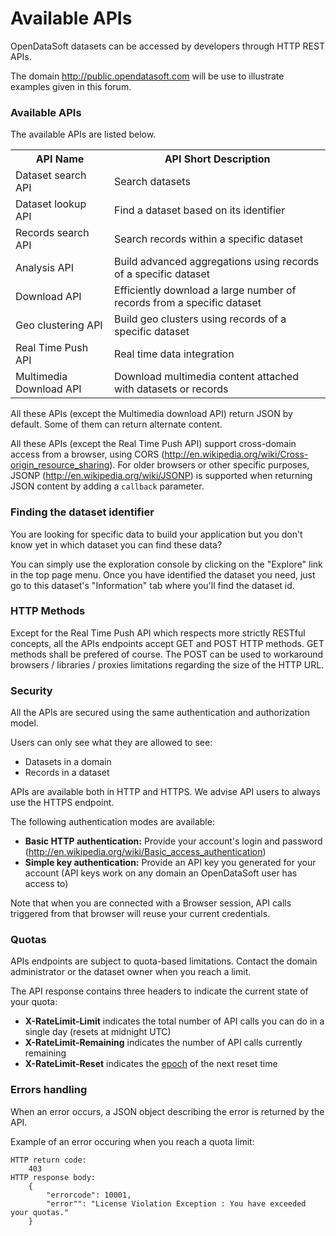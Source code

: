 # Available APIs

OpenDataSoft datasets can be accessed by developers through HTTP REST APIs.

The domain <http://public.opendatasoft.com> will be use to illustrate examples given in this forum.

### Available APIs

The available APIs are listed below.

<table>
<tr><th>API Name</th><th>API Short Description</th></tr>
<tr><td>Dataset search API</td><td>Search datasets</td></tr>
<tr><td>Dataset lookup API</td><td>Find a dataset based on its identifier</td></tr>
<tr><td>Records search API</td><td>Search records within a specific dataset</td></tr>
<tr><td>Analysis API</td><td>Build advanced aggregations using records of a specific dataset</td></tr>
<tr><td>Download API</td><td>Efficiently download a large number of records from a specific dataset</td></tr>
<tr><td>Geo clustering API</td><td>Build geo clusters using records of a specific dataset</td></tr>
<tr><td>Real Time Push API</td><td>Real time data integration</td></tr>
<tr><td>Multimedia Download API</td><td>Download multimedia content attached with datasets or records</td></tr>
</table>

All these APIs (except the Multimedia download API) return JSON by default. Some of them can return alternate content.

All these APIs (except the Real Time Push API) support cross-domain access from
a browser, using CORS (<http://en.wikipedia.org/wiki/Cross-origin_resource_sharing>).
For older browsers or other specific purposes, JSONP (<http://en.wikipedia.org/wiki/JSONP>) is supported when returning JSON content by adding a `callback` parameter.

### Finding the dataset identifier

You are looking for specific data to build your application but you don't know yet in which dataset you can find these data?

You can simply use the exploration console by clicking on the "Explore" link in the top page menu. Once you have identified the dataset you need, just go to this dataset's "Information" tab where you'll find the dataset id.

### HTTP Methods

Except for the Real Time Push API which respects more strictly RESTful concepts, all the APIs endpoints accept GET and POST HTTP methods. GET methods shall be prefered of course. The POST can be used to workaround browsers / libraries / proxies limitations regarding the size of the HTTP URL.

### Security

All the APIs are secured using the same authentication and authorization model.

Users can only see what they are allowed to see:

 * Datasets in a domain
 * Records in a dataset

APIs are available both in HTTP and HTTPS. We advise API users to always use the HTTPS endpoint.

The following authentication modes are available:

- **Basic HTTP authentication:** Provide your account's login and password (<http://en.wikipedia.org/wiki/Basic_access_authentication>)
- **Simple key authentication:** Provide an API key you generated for your account (API keys work on any domain an OpenDataSoft user has access to)

Note that when you are connected with a Browser session, API calls triggered from that browser will reuse your current credentials.

### Quotas

APIs endpoints are subject to quota-based limitations. Contact the domain administrator or the dataset owner when you reach a limit.

The API response contains three headers to indicate the current state of your quota:

- **X-RateLimit-Limit** indicates the total number of API calls you can do in a single day (resets at midnight UTC)
- **X-RateLimit-Remaining** indicates the number of API calls currently remaining
- **X-RateLimit-Reset** indicates the [epoch](http://en.wikipedia.org/wiki/Unix_time) of the next reset time

### Errors handling

When an error occurs, a JSON object describing the error is returned by the API.

Example of an error occuring when you reach a quota limit:

    HTTP return code:
    	403
    HTTP response body:
	    {
	    	"errorcode": 10001,
			"error"": "License Violation Exception : You have exceeded your quotas."
		}
